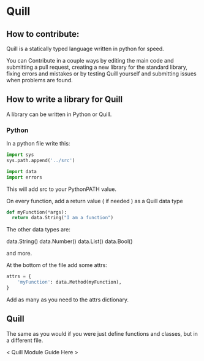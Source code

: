 # Quill

## How to contribute:

Quill is a statically typed language written in python for speed.

You can Contribute in a couple ways by editing the main code and submitting a pull request, creating a new library for
the standard library, fixing errors and mistakes or by testing Quill yourself and submitting issues when problems
are found.

## How to write a library for Quill

A library can be written in Python or Quill.

### Python

In a python file write this:

```python
import sys
sys.path.append('../src')

import data
import errors
```

This will add src to your PythonPATH value.

On every function, add a return value ( if needed ) as a Quill data type


```python
def myFunction(*args):
  return data.String("I am a function")
```

The other data types are:

data.String()
data.Number()
data.List()
data.Bool()

and more.



At the bottom of the file add some attrs:

```python
attrs = {
    'myFunction': data.Method(myFunction),
}
```

Add as many as you need to the attrs dictionary.



## Quill

The same as you would if you were just define functions and classes, but in a different file.

< Quill Module Guide Here >



